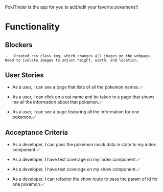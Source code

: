 PokiTinder is the app for you to add/edit your favorite pokemons!!


#   Functionality

##  Blockers
    -   Created css class img, which changes all images on the webpage. Need to isolate images to adjust height, width, and location.

##  User Stories
-   As a user, I can see a page that lists of all the pokemon names.✅

-   As a user, I can click on a cat name and be taken to a page that shows me all the information about that pokemon.✅

-   As a user, I can see a page featuring all the information for one pokemon.✅

## Acceptance Criteria

-   As a developer, I can pass the pokemon mock data in state to my index component.✅

-   As a developer, I have test coverage on my index component.✅


-   As a developer, I have test coverage on my show component.✅

-   As a developer, I can refactor the show route to pass the param of id for one pokemon.✅

